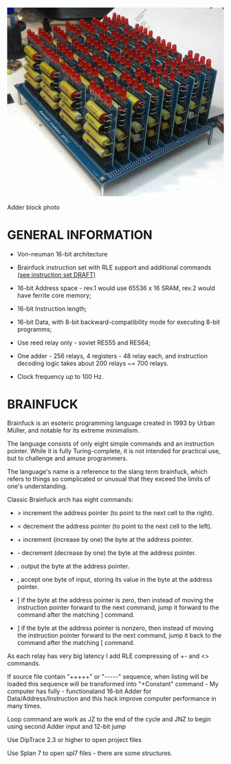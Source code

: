 ![image](/img/adder_block.png?raw=true "Adder block")

Adder block photo

# GENERAL INFORMATION

* Von-neuman 16-bit architecture

* Brainfuck instruction set with RLE support and additional commands [(see instruction set DRAFT)](/doc/instruction_set.md)

* 16-bit Address space - rev.1 would use 65536 x 16 SRAM, rev.2 would have ferrite core memory;

* 16-bit Instruction length;

* 16-bit Data, with 8-bit backward-compatibility mode for executing 8-bit programms;

* Use reed relay only - soviet RES55 and RES64;

* One adder - 256 relays, 4 registers - 48 relay each, and instruction decoding logic takes about 200 relays ~= 700 relays.

* Clock frequency up to 100 Hz.

# BRAINFUCK

Brainfuck is an esoteric programming language created in 1993 by Urban Müller, and notable for its extreme minimalism.

The language consists of only eight simple commands and an instruction pointer. While it is fully Turing-complete, it is not intended for practical use, but to challenge and amuse programmers.

The language's name is a reference to the slang term brainfuck, which refers to things so complicated or unusual that they exceed the limits of one's understanding.

Classic Brainfuck arch has eight commands:

* \>	increment the address pointer (to point to the next cell to the right).

* <	decrement the address pointer (to point to the next cell to the left).

* \+	increment (increase by one) the byte at the address pointer.

* \-	decrement (decrease by one) the byte at the address pointer.

* .	output the byte at the address pointer.

* ,	accept one byte of input, storing its value in the byte at the address pointer.

* \[	if the byte at the address pointer is zero, then instead of moving the instruction pointer forward to the next command, jump it forward to the command after the matching ] command.

* ]	if the byte at the address pointer is nonzero, then instead of moving the instruction pointer forward to the next command, jump it back to the command after the matching \[ command.

As each relay has very big latency I add RLE compressing of +- and <> commands.

If source file contain "+++++" or "-----" sequence, when listing will be loaded this sequence will be transformed into "+Constant" command - My computer has fully - functionaland 16-bit Adder for Data/Address/Instruction and this hack improve computer performance in many times.

Loop command are work as JZ to the end of the cycle and JNZ to begin using second Adder input and 12-bit jump

Use DipTrace 2.3 or higher  to open project files

Use Splan 7 to open spl7 files - there are some structures.

